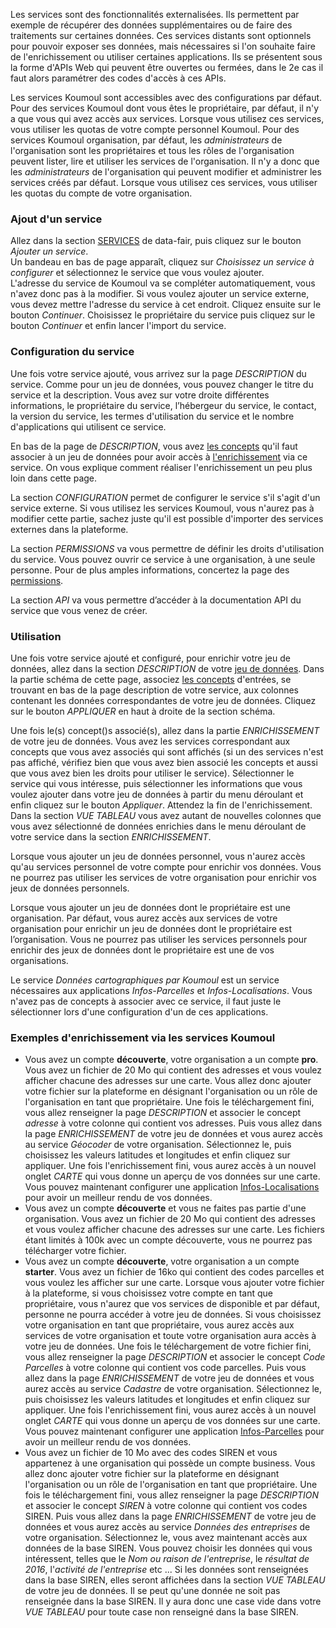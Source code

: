 Les services sont des fonctionnalités externalisées. Ils permettent par exemple de récupérer des données supplémentaires ou de faire des traitements sur certaines données. Ces services distants sont optionnels pour pouvoir exposer ses données, mais nécessaires si l'on souhaite faire de l'enrichissement ou utiliser certaines applications. Ils se présentent sous la forme d'APIs Web qui peuvent être ouvertes ou fermées, dans le 2e cas il faut alors paramétrer des codes d'accès à ces APIs.

Les services Koumoul sont accessibles avec des configurations par défaut.  
Pour des services Koumoul dont vous êtes le propriétaire, par défaut, il n'y a que vous qui avez accès aux services. Lorsque vous utilisez ces services, vous utiliser les quotas de votre compte personnel Koumoul.
Pour des services Koumoul organisation, par défaut, les *administrateurs* de l'organisation sont les propriétaires et tous les rôles de l'organisation peuvent lister, lire et utiliser les services de l'organisation. Il n'y a donc que les *administrateurs* de l'organisation qui peuvent modifier et administrer les services créés par défaut. Lorsque vous utilisez ces services, vous utiliser les quotas du compte de votre organisation.

### Ajout d'un service

Allez dans la section [SERVICES](https://koumoul.com/s/data-fair/remote-services) de data-fair, puis cliquez sur le bouton *Ajouter un service*.  
Un bandeau en bas de page apparaît, cliquez sur *Choisissez un service à configurer* et sélectionnez le service que vous voulez ajouter.  
L'adresse du service de Koumoul va se compléter automatiquement, vous n'avez donc pas à la modifier. Si vous voulez ajouter un service externe, vous devez mettre l'adresse du service à cet endroit.
Cliquez ensuite sur le bouton *Continuer*. Choisissez le propriétaire du service puis cliquez sur le bouton *Continuer* et enfin lancer l'import du service.

### Configuration du service

Une fois votre service ajouté, vous arrivez sur la page *DESCRIPTION* du service. Comme pour un jeu de données, vous pouvez changer le titre du service et la description. Vous avez sur votre droite différentes informations, le propriétaire du service, l’hébergeur du service, le contact, la version du service, les termes d'utilisation du service et le nombre d'applications qui utilisent ce service.

En bas de la page de *DESCRIPTION*, vous avez [les concepts](user-guide/concepts) qu'il faut associer à un jeu de données pour avoir accès à [l'enrichissement](user-guide/enrichment) via ce service. On vous explique comment réaliser l'enrichissement un peu plus loin dans cette page.

La section *CONFIGURATION* permet de configurer le service s'il s'agit d'un service externe. Si vous utilisez les services Koumoul, vous n'aurez pas à modifier cette partie, sachez juste qu'il est possible d'importer des services externes dans la plateforme.

La section *PERMISSIONS* va vous permettre de définir les droits d'utilisation du service. Vous pouvez ouvrir ce service à une organisation, à une seule personne. Pour de plus amples informations, concertez la page des [permissions](user-guide/permission).

La section *API* va vous permettre d’accéder à la documentation API du service que vous venez de créer.

### Utilisation

Une fois votre service ajouté et configuré, pour enrichir votre jeu de données, allez dans la section *DESCRIPTION* de votre [jeu de données](user-guide/dataset). Dans la partie schéma de cette page, associez [les concepts](user-guide/concepts) d'entrées, se trouvant en bas de la page description de votre service, aux colonnes contenant les données correspondantes de votre jeu de données. Cliquez sur le bouton *APPLIQUER* en haut à droite de la section schéma.

Une fois le(s) concept()s associé(s), allez dans la partie *ENRICHISSEMENT* de votre jeu de données. Vous avez les services correspondant aux concepts que vous avez associés qui sont  affichés (si un des services n'est pas affiché, vérifiez bien que vous avez bien associé les concepts et aussi que vous avez bien les droits pour utiliser le service). Sélectionner le service qui vous intéresse, puis sélectionner les informations que vous voulez ajouter dans votre jeu de données à partir du menu déroulant et enfin cliquez sur le bouton *Appliquer*. Attendez la fin de l'enrichissement. Dans la section *VUE TABLEAU* vous avez autant de nouvelles colonnes que vous avez sélectionné de données enrichies dans le menu déroulant de votre service dans la section *ENRICHISSEMENT*.

Lorsque vous ajouter un jeu de données personnel, vous n'aurez accès qu'au services personnel de votre compte pour enrichir vos données. Vous ne pourrez pas utiliser les services de votre organisation pour enrichir vos jeux de données personnels.

Lorsque vous ajouter un jeu de données dont le propriétaire est une organisation. Par défaut, vous aurez accès aux services de votre organisation pour enrichir un jeu de données dont le propriétaire est l’organisation. Vous ne pourrez pas utiliser les services personnels pour enrichir des jeux de données dont le propriétaire est une de vos organisations.

Le service *Données cartographiques par Koumoul* est un service nécessaires aux applications *Infos-Parcelles* et *Infos-Localisations*. Vous n'avez pas de concepts à associer avec ce service, il faut juste le sélectionner lors d'une configuration d'un de ces applications.

### Exemples d'enrichissement via les services Koumoul

* Vous avez un compte **découverte**, votre organisation a un compte **pro**. Vous avez un fichier de 20 Mo qui contient des adresses et vous voulez afficher chacune des adresses sur une carte. Vous allez donc ajouter votre fichier sur la plateforme en désignant l'organisation ou un rôle de l'organisation en tant que propriétaire. Une fois le téléchargement fini, vous allez renseigner la page *DESCRIPTION* et associer le concept *adresse* à votre colonne qui contient vos adresses. Puis vous allez dans la page *ENRICHISSEMENT* de votre jeu de données et vous aurez accès au service *Géocoder* de votre organisation. Sélectionnez le, puis choisissez les valeurs latitudes et longitudes et enfin cliquez sur appliquer. Une fois l'enrichissement fini, vous aurez accès à un nouvel onglet *CARTE* qui vous donne un aperçu de vos données sur une carte. Vous pouvez maintenant configurer une application [Infos-Localisations](user-guide/application-infos-location) pour avoir un meilleur rendu de vos données.
* Vous avez un compte **découverte** et vous ne faites pas partie d'une organisation. Vous avez un fichier de 20 Mo qui contient des adresses et vous voulez afficher chacune des adresses sur une carte. Les fichiers étant limités à 100k avec un compte découverte, vous ne pourrez pas télécharger votre fichier.
* Vous avez un compte **découverte**, votre organisation a un compte **starter**. Vous avez un fichier de 16ko qui contient des codes parcelles et vous voulez les afficher sur une carte. Lorsque vous ajouter votre fichier à la plateforme, si vous choisissez votre compte en tant que propriétaire, vous n'aurez que vos services de disponible et par défaut, personne ne pourra accéder à votre jeu de données. Si vous choisissez votre organisation en tant que propriétaire, vous aurez accès aux services de votre organisation et toute votre organisation aura accès à votre jeu de données. Une fois le téléchargement de votre fichier fini, vous allez renseigner la page *DESCRIPTION* et associer le concept *Code Parcelles* à votre colonne qui contient vos code parcelles. Puis vous allez dans la page *ENRICHISSEMENT* de votre jeu de données et vous aurez accès au service *Cadastre* de votre organisation. Sélectionnez le, puis choisissez les valeurs latitudes et longitudes et enfin cliquez sur appliquer. Une fois l'enrichissement fini, vous aurez accès à un nouvel onglet *CARTE* qui vous donne un aperçu de vos données sur une carte. Vous pouvez maintenant configurer une application [Infos-Parcelles](user-guide/application-infos-parcel) pour avoir un meilleur rendu de vos données.
* Vous avez un fichier de 10 Mo avec des codes SIREN et vous appartenez à une organisation qui possède un compte business. Vous allez donc ajouter votre fichier sur la plateforme en désignant l'organisation ou un rôle de l'organisation en tant que propriétaire. Une fois le téléchargement fini, vous allez renseigner la page *DESCRIPTION* et associer le concept *SIREN* à votre colonne qui contient vos codes SIREN. Puis vous allez dans la page *ENRICHISSEMENT* de votre jeu de données et vous aurez accès au service *Données des entreprises* de votre organisation. Sélectionnez le, vous avez maintenant accès aux données de la base SIREN. Vous pouvez choisir les données qui vous intéressent, telles que le *Nom ou raison de l'entreprise*, le *résultat de 2016*, l'*activité de l'entreprise* etc ... Si les données sont renseignées dans la base SIREN, elles seront affichées dans la section *VUE TABLEAU* de votre jeu de données. Il se peut qu'une donnée ne soit pas renseignée dans la base SIREN. Il y aura donc une case vide dans votre *VUE TABLEAU* pour toute case non renseigné dans la base SIREN.
